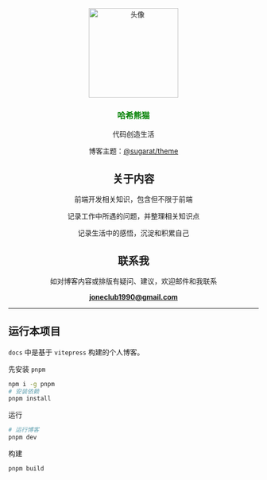 <div align="center">
  <picture>
    <img src="https://cdn.jsdelivr.net/gh/hash-panda/blog/public/logo.jpg" height="180" alt="头像" />
  </picture>
  <h3 style="color: green"> 哈希熊猫 </h3>
  <p>代码创造生活</p>
  <p>博客主题：<a href="https://theme.sugarat.top/" target="_blank">@sugarat/theme</a></p>

  ## 关于内容

  前端开发相关知识，包含但不限于前端

  记录工作中所遇的问题，并整理相关知识点

  记录生活中的感悟，沉淀和积累自己


  ## 联系我

  如对博客内容或排版有疑问、建议，欢迎邮件和我联系

  **joneclub1990@gmail.com**

</div>

---

## 运行本项目

`docs` 中是基于 `vitepress` 构建的个人博客。

先安装 `pnpm`
```sh
npm i -g pnpm
# 安装依赖
pnpm install
```

运行
```sh
# 运行博客
pnpm dev
```

构建
```sh
pnpm build
```
